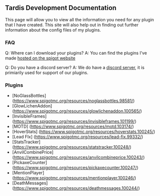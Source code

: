 ## Tardis Development Documentation

This page will allow you to view all the information you need for any plugin that I have created. This site will also help out in finding out further information about the config files of my plugins.

### FAQ
Q: Where can I download your plugins?
A: You can find the plugins I've made [hosted on the spigot website](https://www.spigotmc.org/resources/authors/brand0n_.109140/)

Q: Do you have a discord server?
A: We do have a [discord server](https://discord.gg/eYW6tTuCKz), it is primiarily used for support of our plugins.

### Plugins

- [NoGlassBottles] (https://www.spigotmc.org/resources/noglassbottles.98581/)
- [GlowLichenAddon] (https://www.spigotmc.org/resources/glowlichenaddon.100565/)
- [InvisibleFrames] (https://www.spigotmc.org/resources/invisibleframes.101199/)
- [MOTD] (https://www.spigotmc.org/resources/motd.103174/)
- [HoverStats] (https://www.spigotmc.org/resources/hoverstats.100245/)
- [Lead FIx] (https://www.spigotmc.org/resources/lead-fix.99332/)
- [StatsTracker] (https://www.spigotmc.org/resources/statstracker.100248/)
- [AnvilCombinePrice] (https://www.spigotmc.org/resources/anvilcombineprice.100243/)
- [PickaxeCounter] (https://www.spigotmc.org/resources/pickaxecounter.100247/)
- [MentionPlayer] (https://www.spigotmc.org/resources/mentionplayer.100246/)
- [DeathMessages] (https://www.spigotmc.org/resources/deathmessages.100244/)

